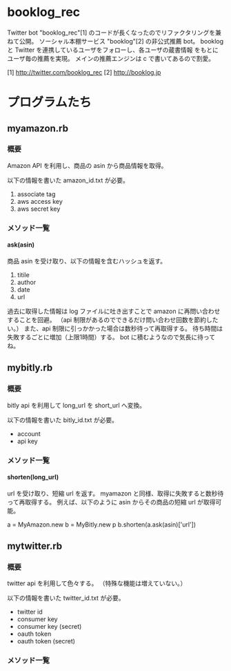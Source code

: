 # booklog_rec　

Twitter bot "booklog_rec"[1] のコードが長くなったのでリファクタリングを兼ねて公開。
ソーシャル本棚サービス "booklog"[2] の非公式推薦 bot。
booklog と Twitter を連携しているユーザをフォローし、各ユーザの蔵書情報
をもとにユーザ毎の推薦を実現。
メインの推薦エンジンは c で書いてあるので割愛。

[1] http://twitter.com/booklog_rec
[2] http://booklog.jp



# プログラムたち

## myamazon.rb
### 概要
Amazon API を利用し、商品の asin から商品情報を取得。

以下の情報を書いた amazon_id.txt が必要。
1. associate tag
2. aws access key 
3. aws secret key

### メソッド一覧
#### ask(asin)
商品 asin を受け取り、以下の情報を含むハッシュを返す。
1. titile
2. author
3. date
4. url

過去に取得した情報は log ファイルに吐き出すことで amazon に再問い合わせすることを回避。
（api 制限があるのでできるだけ問い合わせ回数を節約したい。）
また、api 制限に引っかかった場合は数秒待って再取得する。
待ち時間は失敗するごとに増加（上限1時間）する。
bot に積むようなので気長に待ってね。

## mybitly.rb
### 概要
bitly api を利用して long_url を short_url へ変換。

以下の情報を書いた bitly_id.txt が必要。
- account
- api key

### メソッド一覧
#### shorten(long_url)
url を受け取り、短縮 url を返す。
myamazon と同様、取得に失敗すると数秒待って再取得する。
例えば、以下のように asin からその商品の短縮 url が取得可能。

a = MyAmazon.new
b = MyBitly.new
p b.shorten(a.ask(asin)['url'])


## mytwitter.rb
### 概要
twitter api を利用して色々する。
（特殊な機能は増えていない。）

以下の情報を書いた twitter_id.txt が必要。
- twitter id
- consumer key
- consumer key (secret)
- oauth token
- oauth token (secret)

### メソッド一覧
#### 